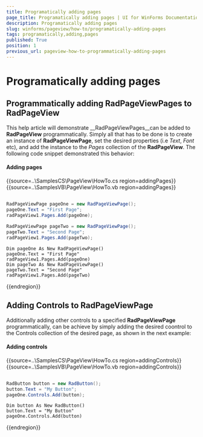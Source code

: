 ```yaml
---
title: Programatically adding pages
page_title: Programatically adding pages | UI for WinForms Documentation
description: Programatically adding pages
slug: winforms/pageview/how-to/programatically-adding-pages
tags: programatically,adding,pages
published: True
position: 1
previous_url: pageview-how-to-programmatically-adding-pages
---
```


# Programatically adding pages



## Programmatically adding RadPageViewPages to RadPageView

This help article will demonstrate __RadPageViewPages__can be added to __RadPageView__ programmatically. Simply all that has to be done is to create an instance of __RadPageViewPage__, set the desired properties (i.e *Text*, *Font* etc), and add the instance to the *Pages* collection of the __RadPageView__. The following code snippet demonstrated this behavior:

#### Adding pages

{{source=..\SamplesCS\PageView\HowTo.cs region=addingPages}} 
{{source=..\SamplesVB\PageView\HowTo.vb region=addingPages}} 

````C#
            
RadPageViewPage pageOne = new RadPageViewPage();
pageOne.Text = "First Page";
radPageView1.Pages.Add(pageOne);
            
RadPageViewPage pageTwo = new RadPageViewPage();
pageTwo.Text = "Second Page";
radPageView1.Pages.Add(pageTwo);

````
````VB.NET
Dim pageOne As New RadPageViewPage()
pageOne.Text = "First Page"
radPageView1.Pages.Add(pageOne)
Dim pageTwo As New RadPageViewPage()
pageTwo.Text = "Second Page"
radPageView1.Pages.Add(pageTwo)

````

{{endregion}} 

## Adding Controls to RadPageViewPage

Additionally adding other controls to a specified __RadPageViewPage__ programmatically, can be achieve by simply adding the desired coontrol to the Controls collection of the desired page, as shown in the next example:

#### Adding controls

{{source=..\SamplesCS\PageView\HowTo.cs region=addingControls}} 
{{source=..\SamplesVB\PageView\HowTo.vb region=addingControls}} 

````C#
            
RadButton button = new RadButton();
button.Text = "My Button";
pageOne.Controls.Add(button);

````
````VB.NET
Dim button As New RadButton()
button.Text = "My Button"
pageOne.Controls.Add(button)

````

{{endregion}} 